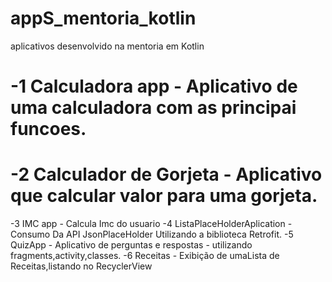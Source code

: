 # appS_mentoria_kotlin
aplicativos desenvolvido na mentoria em Kotlin

# -1 Calculadora app - Aplicativo de uma calculadora com as principai funcoes.
# -2 Calculador de Gorjeta - Aplicativo que calcular valor para uma gorjeta.
 -3 IMC app - Calcula Imc do usuario 
 -4 ListaPlaceHolderAplication - Consumo Da API JsonPlaceHolder Utilizando a biblioteca Retrofit.
 -5 QuizApp - Aplicativo de perguntas e respostas - utilizando fragments,activity,classes. 
 -6 Receitas - Exibição de umaLista de Receitas,listando no RecyclerView
